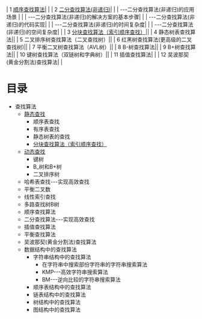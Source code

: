 |  1  [顺序查找算法](http://data.biancheng.net/view/54.html)| |
|  2  [二分查找算法(非递归)](http://data.biancheng.net/view/55.html)|  |
|  ---二分查找算法(非递归)的应用场景 |  |
|  ---二分查找算法(非递归)的解决方案的基本步骤|  |
|  ---二分查找算法(非递归)的代码实现|  |
|  ---二分查找算法(非递归)的时间复杂度|  |
|  ---二分查找算法(非递归)的空间复杂度| |
|  3  [分块查找算法（索引顺序查找）](http://data.biancheng.net/view/56.html)||
|  4  静态树表查找算法||
|  5  二叉排序树查找算法（二叉查找树）||
|  6  红黑树查找算法(更高级的二叉查找树)||
|  7  平衡二叉树查找算法（AVL树）||
|  8  B-树查找算法||
|  9  B+树查找算法||
|  10  键树查找算法（双链树和字典树）||
|  11  插值查找算法|  |
|  12  奜波那契(黄金分割法)查找算法|  |

# 目录

   *  查找算法
      *  [静态查找](https://segmentfault.com/a/1190000022654107)
         *  顺序表查找
         *  有序表查找
         *  静态树表的查找
         * [分块查找算法（索引顺序查找）](http://data.biancheng.net/view/56.html)
      *  [动态查找](https://segmentfault.com/a/1190000022654107)
         *  键树
         *  B_树和B+树
         *  二叉排序树
      *  哈希表查找---实现高效查找
      *  平衡二叉数
      *  线性索引查找
      *  多路查找树B树
      *  顺序查找算法
      *  二分查找算法---实现高效查找
      *  插值查找算法
      *  平衡查找算法
      *  奜波那契(黄金分割法)查找算法
      *  数据结构中的查找算法
         * 字符串结构中的查找算法
           * 在字符串中搜索部份字符串的字符串搜索算法
           * KMP---高效字符串搜索算法    
           * BM---逆向比较的字符串搜索算法
         * 顺序表结构中的查找算法
         * 链表结构中的查找算法
         * 树结构中的查找算法
         * 图结构中的查找算法




